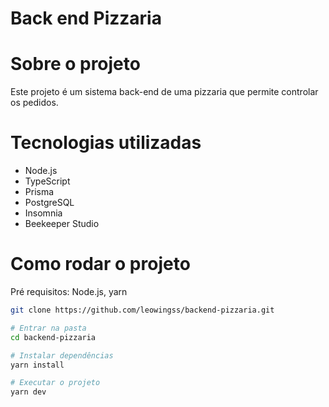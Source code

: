 # Back end Pizzaria

# Sobre o projeto

Este projeto é um sistema back-end de uma pizzaria que permite controlar os pedidos.


# Tecnologias utilizadas 

- Node.js
- TypeScript
- Prisma
- PostgreSQL
- Insomnia 
- Beekeeper Studio

# Como rodar o projeto

Pré requisitos: Node.js, yarn

```bash 
git clone https://github.com/leowingss/backend-pizzaria.git

# Entrar na pasta
cd backend-pizzaria

# Instalar dependências
yarn install

# Executar o projeto
yarn dev

``` 